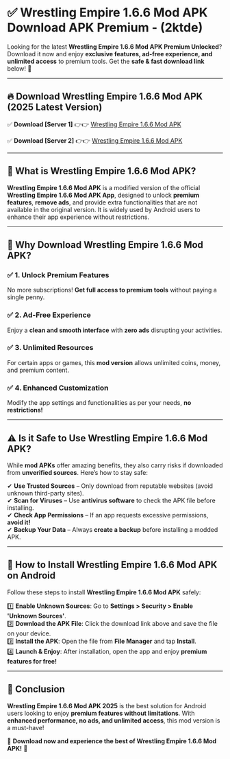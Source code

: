 
# ✅ Wrestling Empire 1.6.6 Mod APK Download APK Premium -  (2ktde) 

Looking for the latest **Wrestling Empire 1.6.6 Mod APK Premium Unlocked**? Download it now and enjoy **exclusive features, ad-free experience, and unlimited access** to premium tools. Get the **safe & fast download link** below! 🚀

---

## 🔥 Download Wrestling Empire 1.6.6 Mod APK (2025 Latest Version)

✅ **Download [Server 1]** 👉👉 [Wrestling Empire 1.6.6 Mod APK ](https://apkcomod.com?title=Wrestling_Empire_1.6.6_Mod_APK)  

✅ **Download [Server 2]** 👉👉 [Wrestling Empire 1.6.6 Mod APK ](https://apkcomod.com?title=Wrestling_Empire_1.6.6_Mod_APK)  


---

## 📌 What is Wrestling Empire 1.6.6 Mod APK?

**Wrestling Empire 1.6.6 Mod APK** is a modified version of the official **Wrestling Empire 1.6.6 Mod APK App**, designed to unlock **premium features**, **remove ads**, and provide extra functionalities that are not available in the original version. It is widely used by Android users to enhance their app experience without restrictions.

---

## 🌟 Why Download Wrestling Empire 1.6.6 Mod APK?

### ✅ 1. Unlock Premium Features
No more subscriptions! **Get full access to premium tools** without paying a single penny.

### ✅ 2. Ad-Free Experience
Enjoy a **clean and smooth interface** with **zero ads** disrupting your activities.

### ✅ 3. Unlimited Resources
For certain apps or games, this **mod version** allows unlimited coins, money, and premium content.

### ✅ 4. Enhanced Customization
Modify the app settings and functionalities as per your needs, **no restrictions!**

---

## ⚠️ Is it Safe to Use Wrestling Empire 1.6.6 Mod APK?

While **mod APKs** offer amazing benefits, they also carry risks if downloaded from **unverified sources**. Here’s how to stay safe:

✔ **Use Trusted Sources** – Only download from reputable websites (avoid unknown third-party sites).  
✔ **Scan for Viruses** – Use **antivirus software** to check the APK file before installing.  
✔ **Check App Permissions** – If an app requests excessive permissions, **avoid it!**  
✔ **Backup Your Data** – Always **create a backup** before installing a modded APK.

---

## 📲 How to Install Wrestling Empire 1.6.6 Mod APK on Android

Follow these steps to install **Wrestling Empire 1.6.6 Mod APK** safely:

1️⃣ **Enable Unknown Sources**: Go to **Settings > Security > Enable 'Unknown Sources'**.  
2️⃣ **Download the APK File**: Click the download link above and save the file on your device.  
3️⃣ **Install the APK**: Open the file from **File Manager** and tap **Install**.  
4️⃣ **Launch & Enjoy**: After installation, open the app and enjoy **premium features for free!**

---

## 🚀 Conclusion

**Wrestling Empire 1.6.6 Mod APK 2025** is the best solution for Android users looking to enjoy **premium features without limitations**. With **enhanced performance, no ads, and unlimited access**, this mod version is a must-have!

🔻 **Download now and experience the best of Wrestling Empire 1.6.6 Mod APK!** 🔻

